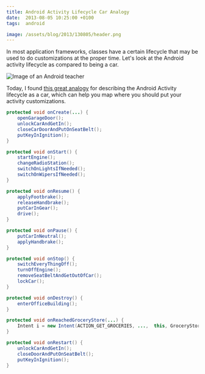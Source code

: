 ```yaml
---
title: Android Activity Lifecycle Car Analogy
date:  2013-08-05 10:25:00 +0100
tags:  android

image: /assets/blog/2013/130805/header.png
---
```


In most application frameworks, classes have a certain lifecycle that may be used
to do customizations at the proper time. Let's look at the Android activity lifecycle
as compared to being a car.

![Image of an Android teacher]({{page.image}})

Today, I found [this great analogy](http://stackoverflow.com/questions/4553605/difference-between-onstart-and-onresume) for describing the Android Activity lifecycle
as a car, which can help you map where you should put your activity customizations.

```java
protected void onCreate(...) {
    openGarageDoor();
    unlockCarAndGetIn();
    closeCarDoorAndPutOnSeatBelt();
    putKeyInIgnition();
}

protected void onStart() {
    startEngine();
    changeRadioStation();
    switchOnLightsIfNeeded();
    switchOnWipersIfNeeded();
}

protected void onResume() {
    applyFootbrake();
    releaseHandbrake();
    putCarInGear();
    drive();
}

protected void onPause() {
    putCarInNeutral();
    applyHandbrake();
}

protected void onStop() {
    switchEveryThingOff();
    turnOffEngine();
    removeSeatBeltAndGetOutOfCar();
    lockCar();
}

protected void onDestroy() {
    enterOfficeBuilding();
}

protected void onReachedGroceryStore(...) {
    Intent i = new Intent(ACTION_GET_GROCERIES, ...,  this, GroceryStoreActivity.class);
}

protected void onRestart() {
    unlockCarAndGetIn();
    closeDoorAndPutOnSeatBelt();
    putKeyInIgnition();
}
```